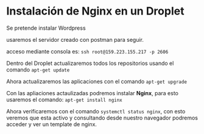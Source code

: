 # Instalación de Nginx en un Droplet


Se pretende instalar Wordpress

usaremos el servidor creado con postman para seguir.

acceso mediante consola es: `ssh root@159.223.155.217 -p 2606`

Dentro del Droplet actualizaremos todos los repositorios usando el comando `apt-get update`

Ahora actualizaremos las aplicaciones con el comando `apt-get upgrade`

Con las apliaciones actaulizadas podremos instalar **Nginx**, para esto usaremos el comando: `apt-get install nginx`

Ahora verificaremos con el comando `systemctl status nginx`, con esto veremos que esta activo y consultando desde nuestro navegador podremos acceder y ver un template de nginx.